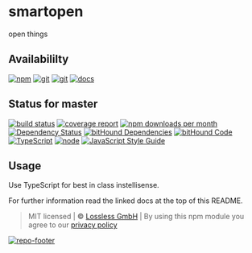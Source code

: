# smartopen

open things

## Availabililty

[![npm](https://pushrocks.gitlab.io/assets/repo-button-npm.svg)](https://www.npmjs.com/package/smartopen)
[![git](https://pushrocks.gitlab.io/assets/repo-button-git.svg)](https://GitLab.com/pushrocks/smartopen)
[![git](https://pushrocks.gitlab.io/assets/repo-button-mirror.svg)](https://github.com/pushrocks/smartopen)
[![docs](https://pushrocks.gitlab.io/assets/repo-button-docs.svg)](https://pushrocks.gitlab.io/smartopen/)

## Status for master

[![build status](https://GitLab.com/pushrocks/smartopen/badges/master/build.svg)](https://GitLab.com/pushrocks/smartopen/commits/master)
[![coverage report](https://GitLab.com/pushrocks/smartopen/badges/master/coverage.svg)](https://GitLab.com/pushrocks/smartopen/commits/master)
[![npm downloads per month](https://img.shields.io/npm/dm/smartopen.svg)](https://www.npmjs.com/package/smartopen)
[![Dependency Status](https://david-dm.org/pushrocks/smartopen.svg)](https://david-dm.org/pushrocks/smartopen)
[![bitHound Dependencies](https://www.bithound.io/github/pushrocks/smartopen/badges/dependencies.svg)](https://www.bithound.io/github/pushrocks/smartopen/master/dependencies/npm)
[![bitHound Code](https://www.bithound.io/github/pushrocks/smartopen/badges/code.svg)](https://www.bithound.io/github/pushrocks/smartopen)
[![TypeScript](https://img.shields.io/badge/TypeScript-2.x-blue.svg)](https://nodejs.org/dist/latest-v6.x/docs/api/)
[![node](https://img.shields.io/badge/node->=%206.x.x-blue.svg)](https://nodejs.org/dist/latest-v6.x/docs/api/)
[![JavaScript Style Guide](https://img.shields.io/badge/code%20style-standard-brightgreen.svg)](http://standardjs.com/)

## Usage

Use TypeScript for best in class instellisense.

For further information read the linked docs at the top of this README.

> MIT licensed | **&copy;** [Lossless GmbH](https://lossless.gmbh)
> | By using this npm module you agree to our [privacy policy](https://lossless.gmbH/privacy.html)

[![repo-footer](https://pushrocks.gitlab.io/assets/repo-footer.svg)](https://push.rocks)
